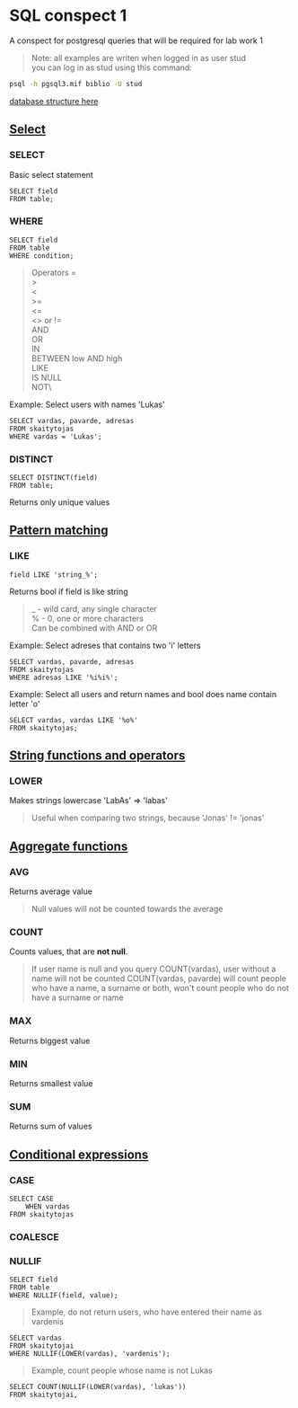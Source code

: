 # SQL conspect 1
A conspect for postgresql queries that will be required for lab work 1

> Note: all examples are writen when logged in as user stud\
you can log in as stud using this command:
```bash
psql -h pgsql3.mif biblio -U stud
```

[database structure here](https://klevas.mif.vu.lt/~baronas/dbvs/biblio/bibliosh.htm)

## [Select](https://www.postgresql.org/docs/current/sql-select.html)
### SELECT
Basic select statement
```psql
SELECT field
FROM table;
```

### WHERE
```psql
SELECT field
FROM table
WHERE condition;
```
> Operators
=\
\>\
<\
\>=\
<=\
<> or !=\
AND\
OR\
IN\
BETWEEN low AND high\
LIKE\
IS NULL\
NOT\

Example: Select users with names 'Lukas'
```psql
SELECT vardas, pavarde, adresas
FROM skaitytojas
WHERE vardas = 'Lukas';
```

### DISTINCT
```psql
SELECT DISTINCT(field)
FROM table;
```
Returns only unique values

## [Pattern matching](https://www.postgresql.org/docs/current/functions-matching.html)
### LIKE
```psql
field LIKE 'string_%';
```
Returns bool if field is like string
> _ - wild card, any single character\
% - 0, one or more characters\
Can be combined with AND or OR

Example: Select adreses that contains two 'i' letters
```psql
SELECT vardas, pavarde, adresas 
FROM skaitytojas
WHERE adresas LIKE '%i%i%';
```
Example: Select all users and return names and bool does name contain letter 'o'
```psql
SELECT vardas, vardas LIKE '%o%'
FROM skaitytojas;
```

## [String functions and operators](https://www.postgresql.org/docs/9.1/functions-string.html)
### LOWER
Makes strings lowercase 'LabAs' => 'labas'
> Useful when comparing two strings, because 'Jonas' != 'jonas'


## [Aggregate functions](https://www.postgresql.org/docs/8.2/functions-aggregate.html)
### AVG
Returns average value
> Null values will not be counted towards the average
### COUNT
Counts values, that are **not null**.
> If user name is null and you query COUNT(vardas), user without a name will not be counted COUNT(vardas, pavarde) will count people who have a name, a surname or both, won't count people who do not have a surname or name
### MAX
Returns biggest value
### MIN
Returns smallest value
### SUM
Returns sum of values


## [Conditional expressions](https://www.postgresql.org/docs/current/functions-conditional.html)
### CASE
```psql
SELECT CASE
    WHEN vardas
FROM skaitytojas
```
### COALESCE
### NULLIF
```psql
SELECT field
FROM table
WHERE NULLIF(field, value);
```

> Example, do not return users, who have entered their name as vardenis
```psql
SELECT vardas
FROM skaitytojai
WHERE NULLIF(LOWER(vardas), 'vardenis');
```
> Example, count people whose name is not Lukas
```psql
SELECT COUNT(NULLIF(LOWER(vardas), 'lukas'))
FROM skaitytojai,
```
